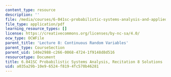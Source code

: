 ```yaml
---
content_type: resource
description: ''
file: /media/courses/6-041sc-probabilistic-systems-analysis-and-applied-probability-fall-2013/a035a29b10e96524f8194fc570b46281_MIT6_041SCF13_rec08_sol.pdf
file_type: application/pdf
learning_resource_types: []
license: https://creativecommons.org/licenses/by-nc-sa/4.0/
ocw_type: OCWFile
parent_title: 'Lecture 8: Continuous Random Variables'
parent_type: CourseSection
parent_uid: 140e2988-c266-0068-4724-1f9148d8d516
resourcetype: Document
title: 6.041SC Probabilistic Systems Analysis, Recitation 8 Solutions
uid: a035a29b-10e9-6524-f819-4fc570b46281
---
```

